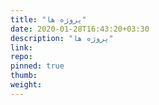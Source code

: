 ```yaml
---
title: "پروژه ها"
date: 2020-01-28T16:43:20+03:30
description: "پروژه ها"
link:
repo:
pinned: true
thumb:
weight:
---
```

